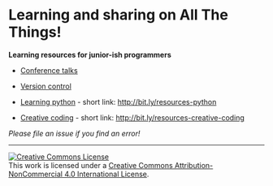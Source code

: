 # Learning and sharing on All The Things!

**Learning resources for junior-ish programmers**

* [Conference talks](https://github.com/Eleonore9/all-the-things/blob/master/conference-talks.md)

* [Version control](https://github.com/Eleonore9/all-the-things/blob/master/version-control)

* [Learning python](https://github.com/Eleonore9/all-the-things/tree/master/learning-python) - short link: http://bit.ly/resources-python

* [Creative coding](https://github.com/Eleonore9/all-the-things/tree/master/creative-coding) - short link: http://bit.ly/resources-creative-coding

*Please file an issue if you find an error!*

-------------

<a rel="license" href="http://creativecommons.org/licenses/by-nc/4.0/"><img alt="Creative Commons License" style="border-width:0" src="https://i.creativecommons.org/l/by-nc/4.0/88x31.png" /></a><br />This work is licensed under a <a rel="license" href="http://creativecommons.org/licenses/by-nc/4.0/">Creative Commons Attribution-NonCommercial 4.0 International License</a>.

